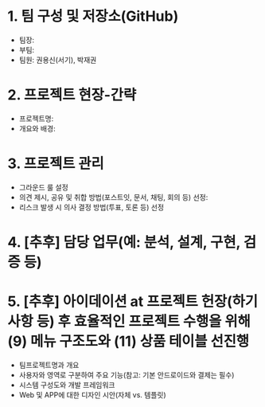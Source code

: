 # 1. 팀 구성 및 저장소(GitHub)
- 팀장:
- 부팀:
- 팀원: 권용신(서기), 박재권

# 2. 프로젝트 현장-간략
- 프로젝트명:
- 개요와 배경:

# 3. 프로젝트 관리
- 그라운드 룰 설정
- 의견 제시, 공유 및 취합 방법(포스트잇, 문서, 채팅, 회의 등) 선정:
- 리스크 발생 시 의사 결정 방법(투표, 토론 등) 선정

# 4. [추후] 담당 업무(예: 분석, 설계, 구현, 검증 등)

# 5. [추후] 아이데이션 at 프로젝트 헌장(하기 사항 등) 후 효율적인 프로젝트 수행을 위해 (9) 메뉴 구조도와 (11) 상품 테이블 선진행
- 팀프로젝트명과 개요
- 사용자와 영역로 구분하여 주요 기능(참고: 기본 안드로이드와 결제는 필수)
- 시스템 구성도와 개발 프레임워크
- Web 및 APP에 대한 디자인 시안(자체 vs. 템플릿)